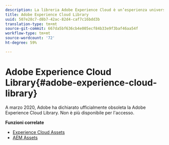 ```yaml
---
description: La libreria Adobe Experience Cloud è un’esperienza universale e centralizzata per memorizzare, trovare e selezionare risorse nelle soluzioni Adobe Experience Cloud.
title: Adobe Experience Cloud Library
uuid: 507e28c7-d8b7-42ac-82d4-caf7c16bdd3b
translation-type: tm+mt
source-git-commit: 667da5bf636cb4e005ecf84b33e9f3baf46aa54f
workflow-type: tm+mt
source-wordcount: '72'
ht-degree: 59%

---
```



# Adobe Experience Cloud Library{#adobe-experience-cloud-library}

A marzo 2020,  Adobe ha dichiarato ufficialmente obsoleta la Adobe Experience Cloud Library. Non è più disponibile per l&#39;accesso.

**Funzioni correlate**

* [Experience Cloud Assets](https://docs.adobe.com/content/help/en/core-services/interface/assets/experience-cloud-assets.html)
* [AEM Assets](https://docs.adobe.com/content/help/it-IT/experience-manager-cloud-service/assets/home.html)
